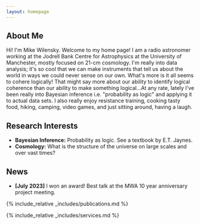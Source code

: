 ```yaml
---
layout: homepage
---
```


## About Me

Hi! I'm Mike Wilensky. Welcome to my home page! I am a radio astronomer working
at the Jodrell Bank Centre for Astrophysics at the University of Manchester,
mostly focused on 21-cm cosmology. I'm really into data analysis; it's so cool 
that we can make instruments that tell us about the world in ways we could never 
sense on our own. What's more is it all seems to cohere logically! That might 
say more about our ability to identify logical coherence than our ability to make 
something logical...At any rate, lately I've been really into Bayesian inference 
i.e. "probability as logic" and applying it to actual data sets. I also really 
enjoy resistance training, cooking tasty food, hiking, camping, video games, and 
just sitting around, having a laugh.

## Research Interests

- **Bayesian Inference:** Probability as logic. See a textbook by E.T. Jaynes.
- **Cosmology:** What is the structure of the universe on large scales and over vast times?

## News

- **[July 2023]** I won an award! Best talk at the MWA 10 year anniversary project meeting.

{% include_relative _includes/publications.md %}

{% include_relative _includes/services.md %}
